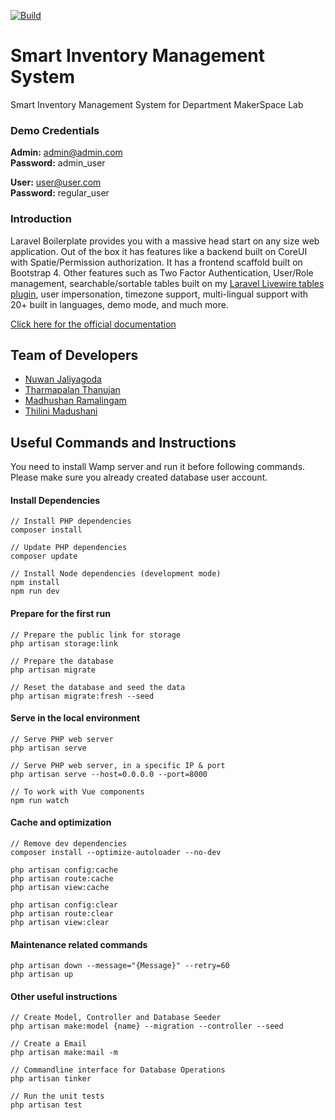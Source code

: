[![Build](https://github.com/cepdnaclk/smart-inventory-management-system/actions/workflows/laravel.yml/badge.svg)](https://github.com/cepdnaclk/smart-inventory-management-system/actions/workflows/laravel.yml)

# Smart Inventory Management System

Smart Inventory Management System for Department MakerSpace Lab

### Demo Credentials

**Admin:** admin@admin.com  
**Password:** admin_user

**User:** user@user.com  
**Password:** regular_user

### Introduction

Laravel Boilerplate provides you with a massive head start on any size web application. Out of the box it has features like a backend built on CoreUI with Spatie/Permission authorization. It has a frontend scaffold built on Bootstrap 4. Other features such as Two Factor Authentication, User/Role management, searchable/sortable tables built on my [Laravel Livewire tables plugin](https://github.com/rappasoft/laravel-livewire-tables), user impersonation, timezone support, multi-lingual support with 20+ built in languages, demo mode, and much more.

[Click here for the official documentation](http://laravel-boilerplate.com)

## Team of Developers
- [Nuwan Jaliyagoda](http://github.com/NuwanJ)
- [Tharmapalan Thanujan](http://github.com/thanujan96)
- [Madhushan Ramalingam](https://github.com/DrMadhushan)
- [Thilini Madushani](http://github.com/Thilini98)


## Useful Commands and Instructions

You need to install Wamp server and run it before following commands.
Please make sure you already created database user account.

#### Install Dependencies
```
// Install PHP dependencies
composer install

// Update PHP dependencies
composer update

// Install Node dependencies (development mode)
npm install
npm run dev
```

#### Prepare for the first run

```
// Prepare the public link for storage
php artisan storage:link

// Prepare the database
php artisan migrate

// Reset the database and seed the data
php artisan migrate:fresh --seed

```

#### Serve in the local environment

```
// Serve PHP web server
php artisan serve

// Serve PHP web server, in a specific IP & port
php artisan serve --host=0.0.0.0 --port=8000

// To work with Vue components
npm run watch
```

#### Cache and optimization
```
// Remove dev dependencies
composer install --optimize-autoloader --no-dev

php artisan config:cache
php artisan route:cache
php artisan view:cache

php artisan config:clear
php artisan route:clear
php artisan view:clear
```

#### Maintenance related commands  
```
php artisan down --message="{Message}" --retry=60
php artisan up
```

#### Other useful instructions

```
// Create Model, Controller and Database Seeder
php artisan make:model {name} --migration --controller --seed

// Create a Email
php artisan make:mail -m

// Commandline interface for Database Operations
php artisan tinker

// Run the unit tests
php artisan test

```
